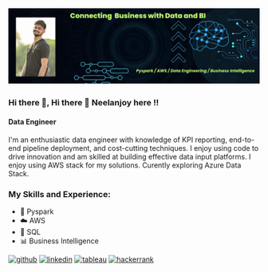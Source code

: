 ![Banner](./resources/banner.png)
---
### Hi there 👋, Hi there 👋 Neelanjoy here !!
#### Data Engineer
I'm an enthusiastic data engineer with knowledge of KPI reporting, end-to-end pipeline deployment, and cost-cutting techniques. I enjoy using code to drive innovation and am skilled at building effective data input platforms. I enjoy using AWS stack for my solutions. Curently exploring Azure Data Stack.

### My Skills and Experience: 
- 🐍 Pyspark
- ☁️ AWS
- 💾 SQL
- 📊 Business Intelligence

[<img src='https://cdn.jsdelivr.net/npm/simple-icons@3.0.1/icons/github.svg' alt='github' height='40'>](https://github.com/https://github.com/Njoyb101)  [<img src='https://cdn.jsdelivr.net/npm/simple-icons@3.0.1/icons/linkedin.svg' alt='linkedin' height='40'>](https://www.linkedin.com/in/https://www.linkedin.com/in/njoyb//)  [<img src='https://cdn.jsdelivr.net/npm/simple-icons@3.0.1/icons/tableau.svg' alt='tableau' height='40'>](https://public.tableau.com/app/profile/neelanjoy)  [<img src='https://cdn.jsdelivr.net/npm/simple-icons@3.0.1/icons/hackerrank.svg' alt='hackerrank' height='40'>](https://www.hackerrank.com/soumobanerjee11)  

